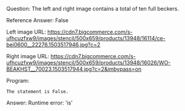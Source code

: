 Question: The left and right image contains a total of ten full beckers.

Reference Answer: False

Left image URL: https://cdn7.bigcommerce.com/s-ufhcuzfxw9/images/stencil/500x659/products/13948/16114/ce-bei0600__22276.1503517946.jpg?c=2

Right image URL: https://cdn7.bigcommerce.com/s-ufhcuzfxw9/images/stencil/500x659/products/13948/16026/WO-BEAKHST__70023.1503517944.jpg?c=2&imbypass=on

Program:

```
The statement is False.
```
Answer: Runtime error: 'is'

